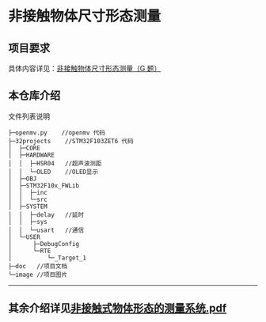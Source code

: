 # 非接触物体尺寸形态测量
## 项目要求
具体内容详见：[非接触物体尺寸形态测量（G 题）](https://blog.csdn.net/weixin_44908159/article/details/116698369)

## 本仓库介绍
文件列表说明
```
├─openmv.py    //openmv 代码
├─32projects    //STM32F103ZET6 代码
│  ├─CORE
│  ├─HARDWARE
│  │  ├─HSR04   //超声波测距
│  │  └─OLED    //OLED显示
│  ├─OBJ
│  ├─STM32F10x_FWLib
│  │  ├─inc
│  │  └─src
│  ├─SYSTEM
│  │  ├─delay   //延时
│  │  ├─sys
│  │  └─usart   //通信
│  └─USER
│      ├─DebugConfig
│      └─RTE
│          └─_Target_1
├─doc   //项目文档
└─image //项目图片
```
---
## 其余介绍详见[非接触式物体形态的测量系统.pdf](./doc/%E9%9D%9E%E6%8E%A5%E8%A7%A6%E5%BC%8F%E7%89%A9%E4%BD%93%E5%BD%A2%E6%80%81%E7%9A%84%E6%B5%8B%E9%87%8F%E7%B3%BB%E7%BB%9F.pdf)